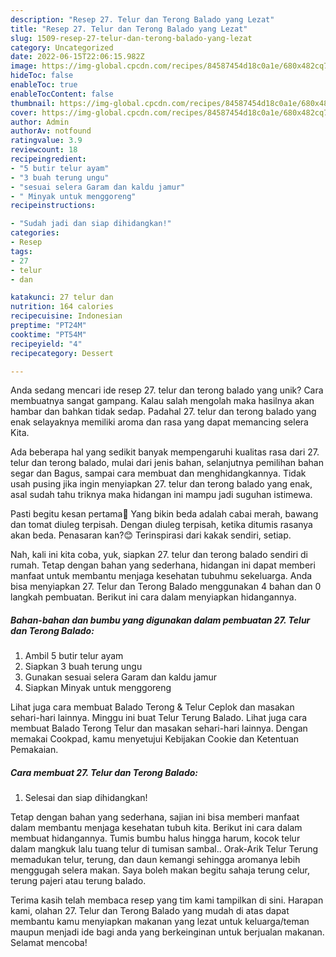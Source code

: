 ```yaml
---
description: "Resep 27. Telur dan Terong Balado yang Lezat"
title: "Resep 27. Telur dan Terong Balado yang Lezat"
slug: 1509-resep-27-telur-dan-terong-balado-yang-lezat
category: Uncategorized
date: 2022-06-15T22:06:15.982Z
image: https://img-global.cpcdn.com/recipes/84587454d18c0a1e/680x482cq70/27-telur-dan-terong-balado-foto-resep-utama.jpg
hideToc: false
enableToc: true
enableTocContent: false
thumbnail: https://img-global.cpcdn.com/recipes/84587454d18c0a1e/680x482cq70/27-telur-dan-terong-balado-foto-resep-utama.jpg
cover: https://img-global.cpcdn.com/recipes/84587454d18c0a1e/680x482cq70/27-telur-dan-terong-balado-foto-resep-utama.jpg
author: Admin
authorAv: notfound
ratingvalue: 3.9
reviewcount: 18
recipeingredient:
- "5 butir telur ayam"
- "3 buah terung ungu"
- "sesuai selera Garam dan kaldu jamur"
- " Minyak untuk menggoreng"
recipeinstructions:

- "Sudah jadi dan siap dihidangkan!"
categories:
- Resep
tags:
- 27
- telur
- dan

katakunci: 27 telur dan 
nutrition: 164 calories
recipecuisine: Indonesian
preptime: "PT24M"
cooktime: "PT54M"
recipeyield: "4"
recipecategory: Dessert

---
```





Anda sedang mencari ide resep 27. telur dan terong balado yang unik? Cara membuatnya sangat gampang. Kalau salah mengolah maka hasilnya akan hambar dan bahkan tidak sedap. Padahal 27. telur dan terong balado yang enak selayaknya memiliki aroma dan rasa yang dapat memancing selera Kita.





Ada beberapa hal yang sedikit banyak mempengaruhi kualitas rasa dari 27. telur dan terong balado, mulai dari jenis bahan, selanjutnya pemilihan bahan segar dan Bagus, sampai cara membuat dan menghidangkannya. Tidak usah pusing jika ingin menyiapkan 27. telur dan terong balado yang enak,      asal sudah tahu triknya maka hidangan ini mampu jadi suguhan istimewa.














Pasti begitu kesan pertama🤭 Yang bikin beda adalah cabai merah, bawang dan tomat diuleg terpisah. Dengan diuleg terpisah, ketika ditumis rasanya akan beda. Penasaran kan?😊 Terinspirasi dari kakak sendiri, setiap.






Nah, kali ini kita coba, yuk, siapkan 27. telur dan terong balado sendiri di rumah. Tetap dengan bahan yang sederhana, hidangan ini dapat memberi manfaat untuk membantu menjaga kesehatan tubuhmu sekeluarga. Anda bisa menyiapkan 27. Telur dan Terong Balado menggunakan 4 bahan dan 0 langkah pembuatan. Berikut ini cara dalam menyiapkan hidangannya.

<!--inarticleads1-->

##### Bahan-bahan dan bumbu yang digunakan dalam pembuatan 27. Telur dan Terong Balado:

1. Ambil 5 butir telur ayam
1. Siapkan 3 buah terung ungu
1. Gunakan sesuai selera Garam dan kaldu jamur
1. Siapkan  Minyak untuk menggoreng


Lihat juga cara membuat Balado Terong &amp; Telur Ceplok dan masakan sehari-hari lainnya. Minggu ini buat Telur Terung Balado. Lihat juga cara membuat Balado Terong Telur dan masakan sehari-hari lainnya. Dengan memakai Cookpad, kamu menyetujui Kebijakan Cookie dan Ketentuan Pemakaian. 

<!--inarticleads2-->

##### Cara membuat 27. Telur dan Terong Balado:


1. Selesai dan siap dihidangkan!

Tetap dengan bahan yang sederhana, sajian ini bisa memberi manfaat dalam membantu menjaga kesehatan tubuh kita. Berikut ini cara dalam membuat hidangannya. Tumis bumbu halus hingga harum, kocok telur dalam mangkuk lalu tuang telur di tumisan sambal.. Orak-Arik Telur Terung memadukan telur, terung, dan daun kemangi sehingga aromanya lebih menggugah selera makan. Saya boleh makan begitu sahaja terung celur, terung pajeri atau terung balado. 

Terima kasih telah membaca resep yang tim kami tampilkan di sini. Harapan kami, olahan 27. Telur dan Terong Balado yang mudah di atas dapat membantu kamu menyiapkan makanan yang lezat untuk keluarga/teman maupun menjadi ide bagi anda yang berkeinginan untuk berjualan makanan. Selamat mencoba!
